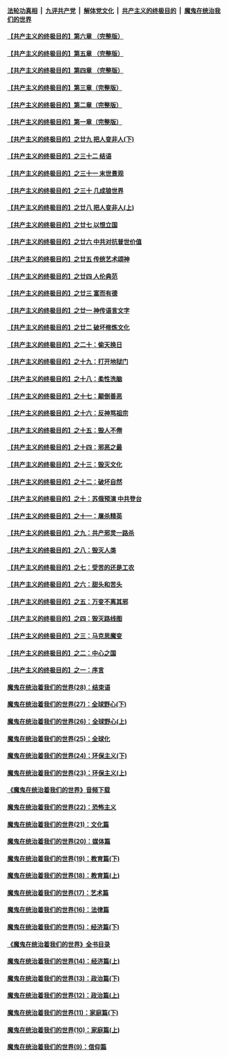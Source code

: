 

####  [法轮功真相](../../../../basic/blob/master/README.md?t=06210102) &nbsp;|&nbsp; [九评共产党](../../../../9ping.md/blob/master/README.md?t=06210102) &nbsp;|&nbsp; [解体党文化](../../../../jtdwh.md/blob/master/README.md?t=06210102)  &nbsp;|&nbsp; [共产主义的终极目的](../../../../gczydzjmd.md/blob/master/README.md?t=06210102) &nbsp;|&nbsp; [魔鬼在统治我们的世界](../../../../mgztzwmdsj.md/blob/master/README.md?t=06210102) 

#### [【共产主义的终极目的】第六章 （完整版）](../pages/nsc422/n11428913.md?t=06210102) 

#### [【共产主义的终极目的】第五章 （完整版）](../pages/nsc422/n11428912.md?t=06210102) 

#### [【共产主义的终极目的】第四章 （完整版）](../pages/nsc422/n11428907.md?t=06210102) 

#### [【共产主义的终极目的】第三章（完整版）](../pages/nsc422/n11428848.md?t=06210102) 

#### [【共产主义的终极目的】第二章（完整版）](../pages/nsc422/n11428831.md?t=06210102) 

#### [【共产主义的终极目的】第一章（完整版）](../pages/nsc422/n11417651.md?t=06210102) 

#### [【共产主义的终极目的】之廿九 把人变非人(下)](../pages/nsc422/n11344140.md?t=06210102) 

#### [【共产主义的终极目的】之三十二 结语](../pages/nsc422/n11360535.md?t=06210102) 

#### [【共产主义的终极目的】之三十一 末世景观](../pages/nsc422/n11351129.md?t=06210102) 

#### [【共产主义的终极目的】之三十 几成狼世界](../pages/nsc422/n11348280.md?t=06210102) 

#### [【共产主义的终极目的】之廿八 把人变非人(上)](../pages/nsc422/n11340492.md?t=06210102) 

#### [【共产主义的终极目的】之廿七 以恨立国](../pages/nsc422/n11336944.md?t=06210102) 

#### [【共产主义的终极目的】之廿六 中共对抗普世价值](../pages/nsc422/n11324785.md?t=06210102) 

#### [【共产主义的终极目的】之廿五 传统艺术颂神](../pages/nsc422/n11296396.md?t=06210102) 

#### [【共产主义的终极目的】之廿四 人伦典范](../pages/nsc422/n11296397.md?t=06210102) 

#### [【共产主义的终极目的】之廿三 富而有德](../pages/nsc422/n11283598.md?t=06210102) 

#### [【共产主义的终极目的】之廿一 神传语言文字](../pages/nsc422/n11263265.md?t=06210102) 

#### [【共产主义的终极目的】之廿二 破坏修炼文化](../pages/nsc422/n11245728.md?t=06210102) 

#### [【共产主义的终极目的】之二十：偷天换日](../pages/nsc422/n11238846.md?t=06210102) 

#### [【共产主义的终极目的】之十九：打开地狱门](../pages/nsc422/n11206376.md?t=06210102) 

#### [【共产主义的终极目的】之十八：柔性洗脑](../pages/nsc422/n11199994.md?t=06210102) 

#### [【共产主义的终极目的】之十七：颠倒善恶](../pages/nsc422/n11179782.md?t=06210102) 

#### [【共产主义的终极目的】之十六：反神骂祖宗](../pages/nsc422/n11166798.md?t=06210102) 

#### [【共产主义的终极目的】之十五：毁人不倦](../pages/nsc422/n11166792.md?t=06210102) 

#### [【共产主义的终极目的】之十四：邪恶之最](../pages/nsc422/n11150249.md?t=06210102) 

#### [【共产主义的终极目的】之十三：毁灭文化](../pages/nsc422/n11135227.md?t=06210102) 

#### [【共产主义的终极目的】之十二：破坏自然](../pages/nsc422/n11135214.md?t=06210102) 

#### [【共产主义的终极目的】之十：苏俄预演 中共登台](../pages/nsc422/n11118424.md?t=06210102) 

#### [【共产主义的终极目的】之十一：屠杀精英](../pages/nsc422/n11118442.md?t=06210102) 

#### [【共产主义的终极目的】之九：共产邪灵一路杀](../pages/nsc422/n11114139.md?t=06210102) 

#### [【共产主义的终极目的】之八：毁灭人类](../pages/nsc422/n11108503.md?t=06210102) 

#### [【共产主义的终极目的】之七：受苦的还是工农](../pages/nsc422/n11101809.md?t=06210102) 

#### [【共产主义的终极目的】之六：甜头和苦头](../pages/nsc422/n11096971.md?t=06210102) 

#### [【共产主义的终极目的】之五：万变不离其邪](../pages/nsc422/n11091285.md?t=06210102) 

#### [【共产主义的终极目的】之四：毁灭路线图](../pages/nsc422/n11086284.md?t=06210102) 

#### [【共产主义的终极目的】之三：马克思魔变](../pages/nsc422/n11061941.md?t=06210102) 

#### [【共产主义的终极目的】之二：中心之国](../pages/nsc422/n11047728.md?t=06210102) 

#### [【共产主义的终极目的】之一：序言](../pages/nsc422/n11086077.md?t=06210102) 

#### [魔鬼在统治着我们的世界(28)：结束语](../pages/nsc422/n10936246.md?t=06210102) 

#### [魔鬼在统治着我们的世界(27)：全球野心(下)](../pages/nsc422/n10928319.md?t=06210102) 

#### [魔鬼在统治着我们的世界(26)：全球野心(上)](../pages/nsc422/n10900318.md?t=06210102) 

#### [魔鬼在统治着我们的世界(25)：全球化](../pages/nsc422/n10788205.md?t=06210102) 

#### [魔鬼在统治着我们的世界(24)：环保主义(下)](../pages/nsc422/n10695307.md?t=06210102) 

#### [魔鬼在统治着我们的世界(23)：环保主义(上)](../pages/nsc422/n10688613.md?t=06210102) 

#### [《魔鬼在统治着我们的世界》音频下载](../pages/nsc422/n10635553.md?t=06210102) 

#### [魔鬼在统治着我们的世界(22)：恐怖主义](../pages/nsc422/n10614727.md?t=06210102) 

#### [魔鬼在统治着我们的世界(21)：文化篇](../pages/nsc422/n10597706.md?t=06210102) 

#### [魔鬼在统治着我们的世界(20)：媒体篇](../pages/nsc422/n10586579.md?t=06210102) 

#### [魔鬼在统治着我们的世界(19)：教育篇(下)](../pages/nsc422/n10564808.md?t=06210102) 

#### [魔鬼在统治着我们的世界(18)：教育篇(上)](../pages/nsc422/n10526970.md?t=06210102) 

#### [魔鬼在统治着我们的世界(17)：艺术篇](../pages/nsc422/n10499093.md?t=06210102) 

#### [魔鬼在统治着我们的世界(16)：法律篇](../pages/nsc422/n10485969.md?t=06210102) 

#### [魔鬼在统治着我们的世界(15)：经济篇(下)](../pages/nsc422/n10469975.md?t=06210102) 

#### [《魔鬼在统治着我们的世界》全书目录](../pages/nsc422/n10464261.md?t=06210102) 

#### [魔鬼在统治着我们的世界(14)：经济篇(上)](../pages/nsc422/n10457370.md?t=06210102) 

#### [魔鬼在统治着我们的世界(13)：政治篇(下)](../pages/nsc422/n10448270.md?t=06210102) 

#### [魔鬼在统治着我们的世界(12)：政治篇(上)](../pages/nsc422/n10444576.md?t=06210102) 

#### [魔鬼在统治着我们的世界(11)：家庭篇(下)](../pages/nsc422/n10440961.md?t=06210102) 

#### [魔鬼在统治着我们的世界(10)：家庭篇(上)](../pages/nsc422/n10435448.md?t=06210102) 

#### [魔鬼在统治着我们的世界(9)：信仰篇](../pages/nsc422/n10432159.md?t=06210102) 

